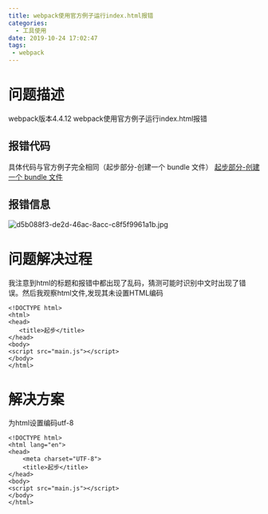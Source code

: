```yaml
---
title: webpack使用官方例子运行index.html报错
categories:
  - 工具使用
date: 2019-10-24 17:02:47
tags:
 - webpack
---
```


# 问题描述
webpack版本4.4.12
webpack使用官方例子运行index.html报错
##  报错代码
具体代码与官方例子完全相同（起步部分-创建一个 bundle 文件）
[起步部分-创建一个 bundle 文件](https://www.webpackjs.com/guides/getting-started/#%E5%9F%BA%E6%9C%AC%E5%AE%89%E8%A3%85 )
## 报错信息

![d5b088f3-de2d-46ac-8acc-c8f5f9961a1b.jpg](http://ww1.sinaimg.cn/large/006mfK1qly1g89egfbdntj30qz08habh.jpg)


# 问题解决过程
我注意到html的标题和报错中都出现了乱码，猜测可能时识别中文时出现了错误。然后我观察html文件,发现其未设置HTML编码
```
<!DOCTYPE html>
<html>
<head>
   <title>起步</title>
</head>
<body>
<script src="main.js"></script>
</body>
</html>
```
# 解决方案
为html设置编码utf-8
```
<!DOCTYPE html>
<html lang="en">
<head>
    <meta charset="UTF-8">
    <title>起步</title>
</head>
<body>
<script src="main.js"></script>
</body>
</html>
```
